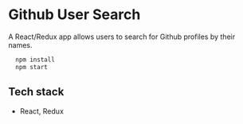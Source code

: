 # Github User Search
A React/Redux app allows users to search for Github profiles by their names. 
```javascript
  npm install
  npm start
```

## Tech stack
* React, Redux
